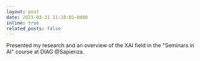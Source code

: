 ```yaml
---
layout: post
date: 2023-03-31 11:10:01-0400
inline: true
related_posts: false
---
```


Presented my research and an overview of the XAI field in the "Seminars in AI" course at DIAG @Sapienza.  

